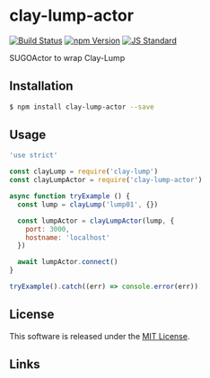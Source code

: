 clay-lump-actor
==========

<!---
This file is generated by ape-tmpl. Do not update manually.
--->

<!-- Badge Start -->
<a name="badges"></a>

[![Build Status][bd_travis_shield_url]][bd_travis_url]
[![npm Version][bd_npm_shield_url]][bd_npm_url]
[![JS Standard][bd_standard_shield_url]][bd_standard_url]

[bd_repo_url]: https://github.com/realglobe-Inc/clay-lump-actor
[bd_travis_url]: http://travis-ci.org/realglobe-Inc/clay-lump-actor
[bd_travis_shield_url]: http://img.shields.io/travis/realglobe-Inc/clay-lump-actor.svg?style=flat
[bd_travis_com_url]: http://travis-ci.com/realglobe-Inc/clay-lump-actor
[bd_travis_com_shield_url]: https://api.travis-ci.com/realglobe-Inc/clay-lump-actor.svg?token=
[bd_license_url]: https://github.com/realglobe-Inc/clay-lump-actor/blob/master/LICENSE
[bd_codeclimate_url]: http://codeclimate.com/github/realglobe-Inc/clay-lump-actor
[bd_codeclimate_shield_url]: http://img.shields.io/codeclimate/github/realglobe-Inc/clay-lump-actor.svg?style=flat
[bd_codeclimate_coverage_shield_url]: http://img.shields.io/codeclimate/coverage/github/realglobe-Inc/clay-lump-actor.svg?style=flat
[bd_gemnasium_url]: https://gemnasium.com/realglobe-Inc/clay-lump-actor
[bd_gemnasium_shield_url]: https://gemnasium.com/realglobe-Inc/clay-lump-actor.svg
[bd_npm_url]: http://www.npmjs.org/package/clay-lump-actor
[bd_npm_shield_url]: http://img.shields.io/npm/v/clay-lump-actor.svg?style=flat
[bd_standard_url]: http://standardjs.com/
[bd_standard_shield_url]: https://img.shields.io/badge/code%20style-standard-brightgreen.svg

<!-- Badge End -->


<!-- Description Start -->
<a name="description"></a>

SUGOActor to wrap Clay-Lump

<!-- Description End -->


<!-- Overview Start -->
<a name="overview"></a>



<!-- Overview End -->


<!-- Sections Start -->
<a name="sections"></a>

<!-- Section from "doc/guides/01.Installation.md.hbs" Start -->

<a name="section-doc-guides-01-installation-md"></a>

Installation
-----

```bash
$ npm install clay-lump-actor --save
```


<!-- Section from "doc/guides/01.Installation.md.hbs" End -->

<!-- Section from "doc/guides/02.Usage.md.hbs" Start -->

<a name="section-doc-guides-02-usage-md"></a>

Usage
---------

```javascript
'use strict'

const clayLump = require('clay-lump')
const clayLumpActor = require('clay-lump-actor')

async function tryExample () {
  const lump = clayLump('lump01', {})

  const lumpActor = clayLumpActor(lump, {
    port: 3000,
    hostname: 'localhost'
  })

  await lumpActor.connect()
}

tryExample().catch((err) => console.error(err))
```


<!-- Section from "doc/guides/02.Usage.md.hbs" End -->


<!-- Sections Start -->


<!-- LICENSE Start -->
<a name="license"></a>

License
-------
This software is released under the [MIT License](https://github.com/realglobe-Inc/clay-lump-actor/blob/master/LICENSE).

<!-- LICENSE End -->


<!-- Links Start -->
<a name="links"></a>

Links
------



<!-- Links End -->
